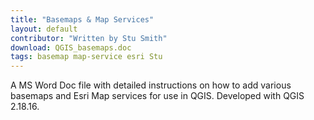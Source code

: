 ```yaml
---
title: "Basemaps & Map Services"
layout: default
contributor: "Written by Stu Smith"
download: QGIS_basemaps.doc
tags: basemap map-service esri Stu
---
```


A MS Word Doc file with detailed instructions on how to add various basemaps and Esri Map services for use in QGIS. Developed with QGIS 2.18.16.
